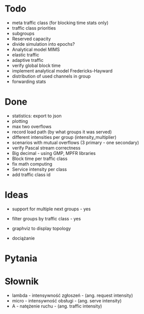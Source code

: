 
# Todo

- meta traffic class (for blocking time stats only)
- traffic class priorities
- subgroups
- Reserved capacity
- divide simulation into epochs?
- Analytical model MIMS
- elastic traffic
- adaptive traffic
- verify global block time
- implement analytical model Fredericks-Hayward
- distribution of used channels in group
- forwarding stats

# Done

- statistics: export to json
- plotting
- max two overflows
- record load path (by what groups it was served)
- different intensities per group (intensity_multiplier)
- scenarios with mutual overflows (3 primary - one secondary)
- verify Pascal stream correctness
- Big decimal - using GMP, MPFR libraries
- Block time per traffic class
- fix math computing
- Service intensity per class
- add traffic class id

# Ideas

- support for multiple next groups - yes
- filter groups by traffic class - yes
- graphviz to display topology


- dociążanie 

# Pytania


# Słownik

- lambda - intensywność zgłoszeń - (ang. request intensity)
- micro  - intensywność obsługi - (ang. serve intensity)
- A - natężenie ruchu - (ang. traffic intensity)
